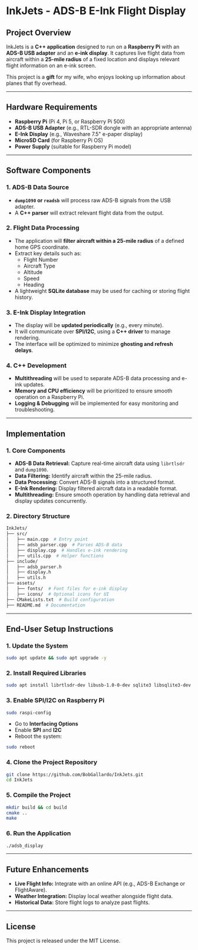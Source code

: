 # InkJets - ADS-B E-Ink Flight Display

## Project Overview

InkJets is a **C++ application** designed to run on a **Raspberry Pi** with an **ADS-B USB adapter** and an **e-ink display**. It captures live flight data from aircraft within a **25-mile radius** of a fixed location and displays relevant flight information on an e-ink screen.

This project is a **gift** for my wife, who enjoys looking up information about planes that fly overhead.

---

## Hardware Requirements

- **Raspberry Pi** (Pi 4, Pi 5, or Raspberry Pi 500)  
- **ADS-B USB Adapter** (e.g., RTL-SDR dongle with an appropriate antenna)  
- **E-Ink Display** (e.g., Waveshare 7.5" e-paper display)  
- **MicroSD Card** (for Raspberry Pi OS)  
- **Power Supply** (suitable for Raspberry Pi model)  

---

## Software Components

### 1. ADS-B Data Source

- **`dump1090` or `readsb`** will process raw ADS-B signals from the USB adapter.
- A **C++ parser** will extract relevant flight data from the output.

### 2. Flight Data Processing

- The application will **filter aircraft within a 25-mile radius** of a defined home GPS coordinate.
- Extract key details such as:
  - Flight Number
  - Aircraft Type
  - Altitude
  - Speed
  - Heading
- A lightweight **SQLite database** may be used for caching or storing flight history.

### 3. E-Ink Display Integration

- The display will be **updated periodically** (e.g., every minute).
- It will communicate over **SPI/I2C**, using a **C++ driver** to manage rendering.
- The interface will be optimized to minimize **ghosting and refresh delays**.

### 4. C++ Development

- **Multithreading** will be used to separate ADS-B data processing and e-ink updates.
- **Memory and CPU efficiency** will be prioritized to ensure smooth operation on a Raspberry Pi.
- **Logging & Debugging** will be implemented for easy monitoring and troubleshooting.

---

## Implementation

### 1. Core Components

- **ADS-B Data Retrieval:** Capture real-time aircraft data using `librtlsdr` and `dump1090`.
- **Data Filtering:** Identify aircraft within the 25-mile radius.
- **Data Processing:** Convert ADS-B signals into a structured format.
- **E-Ink Rendering:** Display filtered aircraft data in a readable format.
- **Multithreading:** Ensure smooth operation by handling data retrieval and display updates concurrently.

### 2. Directory Structure

```bash
InkJets/
├── src/
│   ├── main.cpp  # Entry point
│   ├── adsb_parser.cpp  # Parses ADS-B data
│   ├── display.cpp  # Handles e-ink rendering
│   ├── utils.cpp  # Helper functions
├── include/
│   ├── adsb_parser.h
│   ├── display.h
│   ├── utils.h
├── assets/
│   ├── fonts/  # Font files for e-ink display
│   ├── icons/  # Optional icons for UI
├── CMakeLists.txt  # Build configuration
├── README.md  # Documentation
```

---

## End-User Setup Instructions

### 1. Update the System

```bash
sudo apt update && sudo apt upgrade -y
```

### 2. Install Required Libraries

```bash
sudo apt install librtlsdr-dev libusb-1.0-0-dev sqlite3 libsqlite3-dev libspdlog-dev wiringpi libwiringpi-dev libboost-dev
```

### 3. Enable SPI/I2C on Raspberry Pi

```bash
sudo raspi-config
```

- Go to **Interfacing Options**
- Enable **SPI** and **I2C**
- Reboot the system:

```bash
sudo reboot
```

### 4. Clone the Project Repository

```bash
git clone https://github.com/BobGallardo/InkJets.git
cd InkJets
```

### 5. Compile the Project

```bash
mkdir build && cd build
cmake ..
make
```

### 6. Run the Application

```bash
./adsb_display
```

---

## Future Enhancements

- **Live Flight Info:** Integrate with an online API (e.g., ADS-B Exchange or FlightAware).
- **Weather Integration:** Display local weather alongside flight data.
- **Historical Data:** Store flight logs to analyze past flights.

---

## License

This project is released under the MIT License.

